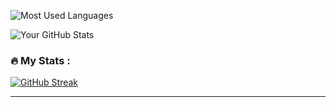 ![Most Used Languages](https://github-readme-stats.vercel.app/api/top-langs/?username=devunivisionz&layout=compact&theme=tokyonight)


![Your GitHub Stats](https://github-readme-stats.vercel.app/api?username=devunivisionz&show_icons=true&theme=radical)


### :fire: My Stats :
[![GitHub Streak](http://github-readme-streak-stats.herokuapp.com?user=devunivisionz&theme=dark&background=000000)](https://git.io/streak-stats)



---
